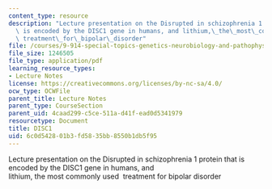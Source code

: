 ```yaml
---
content_type: resource
description: "Lecture presentation on the Disrupted in schizophrenia 1 protein that\
  \ is encoded by the DISC1 gene in humans, and lithium,\_the\_most\_commonly\_used\_\
  \ treatment\_for\_bipolar\_disorder"
file: /courses/9-914-special-topics-genetics-neurobiology-and-pathophysiology-of-psychiatric-disorders-fall-2008/6c0d542801b3fd5835bb8550b1db5f95_MIT9_914f08_Lec02.pdf
file_size: 1246505
file_type: application/pdf
learning_resource_types:
- Lecture Notes
license: https://creativecommons.org/licenses/by-nc-sa/4.0/
ocw_type: OCWFile
parent_title: Lecture Notes
parent_type: CourseSection
parent_uid: 4caad299-c5ce-511a-d41f-ead0d5341979
resourcetype: Document
title: DISC1
uid: 6c0d5428-01b3-fd58-35bb-8550b1db5f95
---
```

Lecture presentation on the Disrupted in schizophrenia 1 protein that is encoded by the DISC1 gene in humans, and lithium, the most commonly used  treatment for bipolar disorder